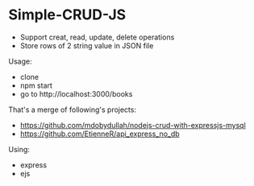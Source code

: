 # Simple-CRUD-JS
- Support creat, read, update, delete operations
- Store rows of 2 string value in JSON file

Usage:
- clone
- npm start
- go to http://localhost:3000/books

That's a merge of following's projects:
- https://github.com/mdobydullah/nodejs-crud-with-expressjs-mysql
- https://github.com/EtienneR/api_express_no_db

Using:
- express
- ejs